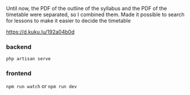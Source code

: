 Until now, the PDF of the outline of the syllabus and the PDF of the timetable were separated, so I combined them.
Made it possible to search for lessons to make it easier to decide the timetable

https://d.kuku.lu/192a04b0d


### backend
`php artisan serve`

### frontend
`npm run watch` or `npm run dev`
